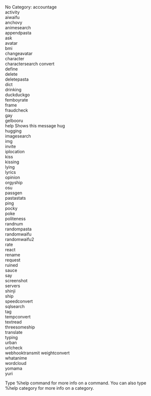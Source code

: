 ​No Category:
  accountage      
  activity        
  aiwaifu         
  anchovy         
  animesearch     
  appendpasta     
  ask             
  avatar          
  bmi             
  changeavatar    
  character       
  charactersearch 
  convert         
  define          
  delete          
  deletepasta     
  dict            
  drinking        
  duckduckgo      
  femboyrate      
  frame           
  fraudcheck      
  gay             
  gelbooru        
  help            Shows this message
  hug             
  hugging         
  imagesearch     
  img             
  invite          
  iplocation      
  kiss            
  kissing         
  lying           
  lyrics          
  opinion         
  orgyship        
  osu             
  passgen         
  pastastats      
  ping            
  pocky           
  poke            
  politeness      
  randnum         
  randompasta     
  randomwaifu     
  randomwaifu2    
  rate            
  react           
  rename          
  request         
  ruined          
  sauce           
  say             
  screenshot      
  servers         
  shinji          
  ship            
  speedconvert    
  sqlsearch       
  tag             
  tempconvert     
  textread        
  threesomeship   
  translate       
  typing          
  urban           
  urlcheck        
  webhooktransmit 
  weightconvert   
  whatanime       
  wordcloud       
  yomama          
  yuri            

Type %help command for more info on a command.
You can also type %help category for more info on a category.